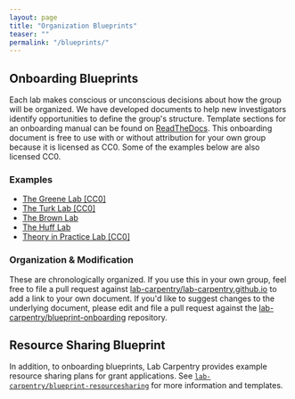 ```yaml
---
layout: page
title: "Organization Blueprints"
teaser: ""
permalink: "/blueprints/"
---
```


## Onboarding Blueprints

Each lab makes conscious or unconscious decisions about how the group will be organized. We have developed documents to help new investigators identify opportunities to define the group's structure. Template sections for an onboarding manual can be found on [ReadTheDocs](http://lab-carpentry.readthedocs.io/en/latest/). This onboarding document is free to use with or without attribution for your own group because it is licensed as CC0. Some of the examples below are also licensed CC0.

### Examples

* [The Greene Lab \[CC0\]](http://greenelab-onboarding.readthedocs.io/en/latest/)
* [The Turk Lab \[CC0\]](https://dxl.ncsa.illinois.edu/docs/)
* [The Brown Lab](http://ivory.idyll.org/lab/index.html)
* [The Huff Lab](http://arfc.github.io/manual/)
* [Theory in Practice Lab \[CC0\]](http://theoryinpractice-onboarding.readthedocs.io/en/latest/)

### Organization & Modification

These are chronologically organized. If you use this in your own group, feel free to file a pull request against [lab-carpentry/lab-carpentry.github.io](https://github.com/lab-carpentry/lab-carpentry.github.io) to add a link to your own document. If you'd like to suggest changes to the underlying document, please edit and file a pull request against the  [lab-carpentry/blueprint-onboarding](https://github.com/lab-carpentry/blueprint-onboarding) repository.

## Resource Sharing Blueprint

In addition, to onboarding blueprints, Lab Carpentry provides example resource sharing plans for grant applications. See [`lab-carpentry/blueprint-resourcesharing`](https://github.com/lab-carpentry/blueprint-resourcesharing) for more information and templates.
